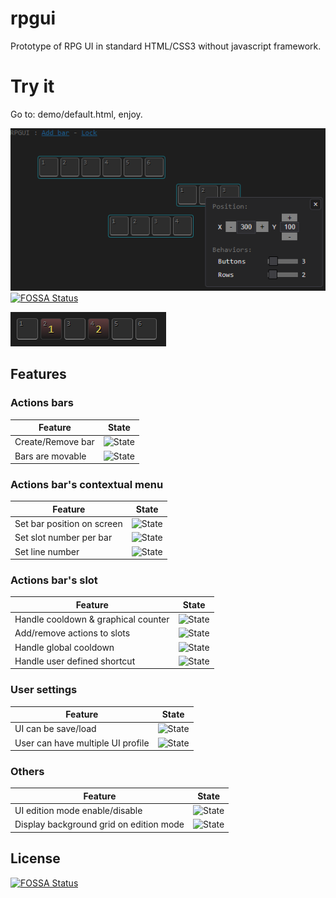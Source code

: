 # rpgui
Prototype of RPG UI in standard HTML/CSS3 without javascript framework.

# Try it
Go to: demo/default.html, enjoy.

![State](https://github.com/ApiO/rpgui/blob/master/documentations/Global.png) [![FOSSA Status](https://app.fossa.io/api/projects/git%2Bgithub.com%2FApiO%2Frpgui.svg?type=shield)](https://app.fossa.io/projects/git%2Bgithub.com%2FApiO%2Frpgui?ref=badge_shield)

![State](https://github.com/ApiO/rpgui/blob/master/documentations/countdown.png) 

## Features

### Actions bars  
| Feature | State |
|--|--|
| Create/Remove bar | ![State](https://img.shields.io/badge/state-done-brightgreen.svg) |
| Bars are movable | ![State](https://img.shields.io/badge/state-done-brightgreen.svg) |
 
### Actions bar's contextual menu
| Feature | State |
|--|--|
| Set bar position on screen | ![State](https://img.shields.io/badge/state-done-brightgreen.svg) |
| Set slot number per bar | ![State](https://img.shields.io/badge/state-in%20progress-orange.svg) |
| Set line number | ![State](https://img.shields.io/badge/state-in%20progress-orange.svg) |

### Actions bar's slot
| Feature | State |
|--|--|
| Handle cooldown & graphical counter | ![State](https://img.shields.io/badge/state-done-brightgreen.svg) |
| Add/remove actions to slots | ![State](https://img.shields.io/badge/state-todo-red.svg) |
| Handle global cooldown | ![State](https://img.shields.io/badge/state-todo-red.svg) |
| Handle user defined shortcut | ![State](https://img.shields.io/badge/state-todo-red.svg) |

### User settings
| Feature | State |
|--|--|
| UI can be save/load | ![State](https://img.shields.io/badge/state-todo-red.svg) |
| User can have multiple UI profile | ![State](https://img.shields.io/badge/state-todo-red.svg) |
 
### Others
| Feature | State |
|--|--|
| UI edition mode enable/disable | ![State](https://img.shields.io/badge/state-done-brightgreen.svg) |
| Display background grid on edition mode | ![State](https://img.shields.io/badge/state-todo-red.svg) |


## License
[![FOSSA Status](https://app.fossa.io/api/projects/git%2Bgithub.com%2FApiO%2Frpgui.svg?type=large)](https://app.fossa.io/projects/git%2Bgithub.com%2FApiO%2Frpgui?ref=badge_large)